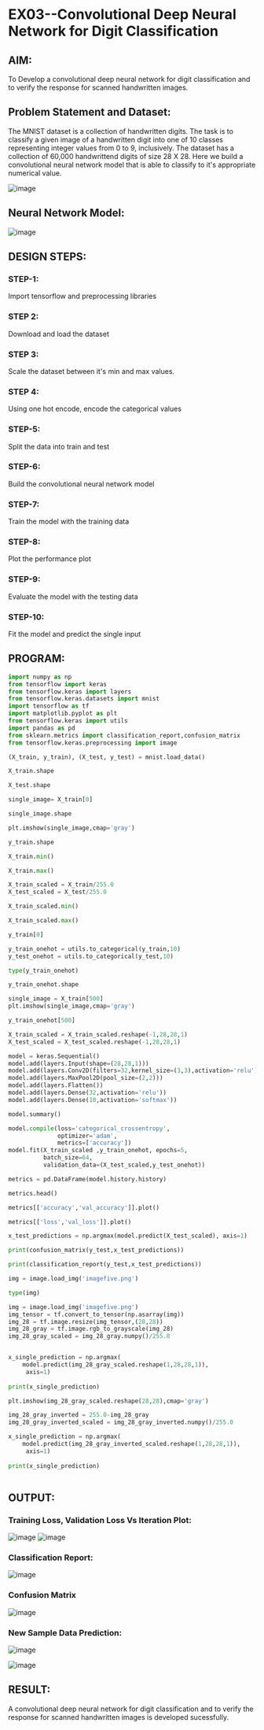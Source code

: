 # EX03--Convolutional Deep Neural Network for Digit Classification

## AIM:

To Develop a convolutional deep neural network for digit classification and to verify the response for scanned handwritten images.

## Problem Statement and Dataset:
The MNIST dataset is a collection of handwritten digits. The task is to classify a given image of a handwritten digit into one of 10 classes representing integer values from 0 to 9, inclusively. The dataset has a collection of 60,000 handwrittend digits of size 28 X 28. Here we build a convolutional neural network model that is able to classify to it's appropriate numerical value.

![image](https://user-images.githubusercontent.com/94164665/230705640-8ad66af5-a17f-48fb-bacb-2fd8121fe51b.png)

## Neural Network Model:
![image](https://github.com/NITHISH74/mnist-classification/assets/94164665/e98acfa3-3f96-45f7-95ea-b01fb9522a7e)
## DESIGN STEPS:

### STEP-1:
Import tensorflow and preprocessing libraries
### STEP 2: 
Download and load the dataset
### STEP 3:
Scale the dataset between it's min and max values.
### STEP 4:
Using one hot encode, encode the categorical values
### STEP-5:
Split the data into train and test
### STEP-6:
Build the convolutional neural network model
### STEP-7:
Train the model with the training data
### STEP-8:
Plot the performance plot
### STEP-9:
Evaluate the model with the testing data
### STEP-10:
Fit the model and predict the single input


## PROGRAM:
```python
import numpy as np
from tensorflow import keras
from tensorflow.keras import layers
from tensorflow.keras.datasets import mnist
import tensorflow as tf
import matplotlib.pyplot as plt
from tensorflow.keras import utils
import pandas as pd
from sklearn.metrics import classification_report,confusion_matrix
from tensorflow.keras.preprocessing import image

(X_train, y_train), (X_test, y_test) = mnist.load_data()

X_train.shape

X_test.shape

single_image= X_train[0]

single_image.shape

plt.imshow(single_image,cmap='gray')

y_train.shape

X_train.min()

X_train.max()

X_train_scaled = X_train/255.0
X_test_scaled = X_test/255.0

X_train_scaled.min()

X_train_scaled.max()

y_train[0]

y_train_onehot = utils.to_categorical(y_train,10)
y_test_onehot = utils.to_categorical(y_test,10)

type(y_train_onehot)

y_train_onehot.shape

single_image = X_train[500]
plt.imshow(single_image,cmap='gray')

y_train_onehot[500]

X_train_scaled = X_train_scaled.reshape(-1,28,28,1)
X_test_scaled = X_test_scaled.reshape(-1,28,28,1)

model = keras.Sequential()
model.add(layers.Input(shape=(28,28,1)))
model.add(layers.Conv2D(filters=32,kernel_size=(3,3),activation='relu'))
model.add(layers.MaxPool2D(pool_size=(2,2)))
model.add(layers.Flatten())
model.add(layers.Dense(32,activation='relu'))
model.add(layers.Dense(10,activation='softmax'))

model.summary()

model.compile(loss='categorical_crossentropy',
              optimizer='adam',
              metrics=['accuracy'])
model.fit(X_train_scaled ,y_train_onehot, epochs=5,
          batch_size=64, 
          validation_data=(X_test_scaled,y_test_onehot))

metrics = pd.DataFrame(model.history.history)

metrics.head()

metrics[['accuracy','val_accuracy']].plot()

metrics[['loss','val_loss']].plot()

x_test_predictions = np.argmax(model.predict(X_test_scaled), axis=1)

print(confusion_matrix(y_test,x_test_predictions))

print(classification_report(y_test,x_test_predictions))

img = image.load_img('imagefive.png')

type(img)

img = image.load_img('imagefive.png')
img_tensor = tf.convert_to_tensor(np.asarray(img))
img_28 = tf.image.resize(img_tensor,(28,28))
img_28_gray = tf.image.rgb_to_grayscale(img_28)
img_28_gray_scaled = img_28_gray.numpy()/255.0


x_single_prediction = np.argmax(
    model.predict(img_28_gray_scaled.reshape(1,28,28,1)),
     axis=1)
     
print(x_single_prediction)

plt.imshow(img_28_gray_scaled.reshape(28,28),cmap='gray')

img_28_gray_inverted = 255.0-img_28_gray
img_28_gray_inverted_scaled = img_28_gray_inverted.numpy()/255.0

x_single_prediction = np.argmax(
    model.predict(img_28_gray_inverted_scaled.reshape(1,28,28,1)),
     axis=1)
     
print(x_single_prediction)
             
```
## OUTPUT:

### Training Loss, Validation Loss Vs Iteration Plot:
![image](https://user-images.githubusercontent.com/94164665/230705869-c87254ba-2bc7-49e3-9fe6-186a4835ba39.png)
![image](https://user-images.githubusercontent.com/94164665/230705885-b221424e-0496-4fa3-aa64-0a1d02ceb7dc.png)


### Classification Report:

![image](https://user-images.githubusercontent.com/94164665/229701983-b2ae3582-e783-459f-b5b8-924e1587b3c3.png)
### Confusion Matrix
![image](https://user-images.githubusercontent.com/94164665/229701911-c2b913c5-0051-477b-ab04-a8e7e984437e.png)

### New Sample Data Prediction:
![image](https://user-images.githubusercontent.com/94164665/230705923-4536498d-ee5f-4802-a207-3485061bd7a0.png)

![image](https://user-images.githubusercontent.com/94164665/230705948-5a4a25ac-babb-40c8-b7bf-235258c458ed.png)

## RESULT:
A convolutional deep neural network for digit classification and to verify the response for scanned handwritten images is developed sucessfully.

